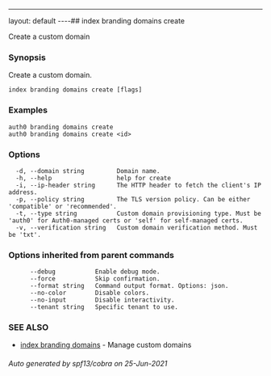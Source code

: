 ---
layout: default
----## index branding domains create

Create a custom domain

### Synopsis

Create a custom domain.

```
index branding domains create [flags]
```

### Examples

```
auth0 branding domains create 
auth0 branding domains create <id>
```

### Options

```
  -d, --domain string         Domain name.
  -h, --help                  help for create
  -i, --ip-header string      The HTTP header to fetch the client's IP address.
  -p, --policy string         The TLS version policy. Can be either 'compatible' or 'recommended'.
  -t, --type string           Custom domain provisioning type. Must be 'auth0' for Auth0-managed certs or 'self' for self-managed certs.
  -v, --verification string   Custom domain verification method. Must be 'txt'.
```

### Options inherited from parent commands

```
      --debug           Enable debug mode.
      --force           Skip confirmation.
      --format string   Command output format. Options: json.
      --no-color        Disable colors.
      --no-input        Disable interactivity.
      --tenant string   Specific tenant to use.
```

### SEE ALSO

* [index branding domains](index_branding_domains.md)	 - Manage custom domains

###### Auto generated by spf13/cobra on 25-Jun-2021

